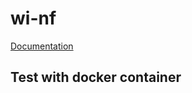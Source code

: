 # wi-nf

[Documentation](http://andersenlab.org/dry-guide/pipeline-wi/)

## Test with docker container
